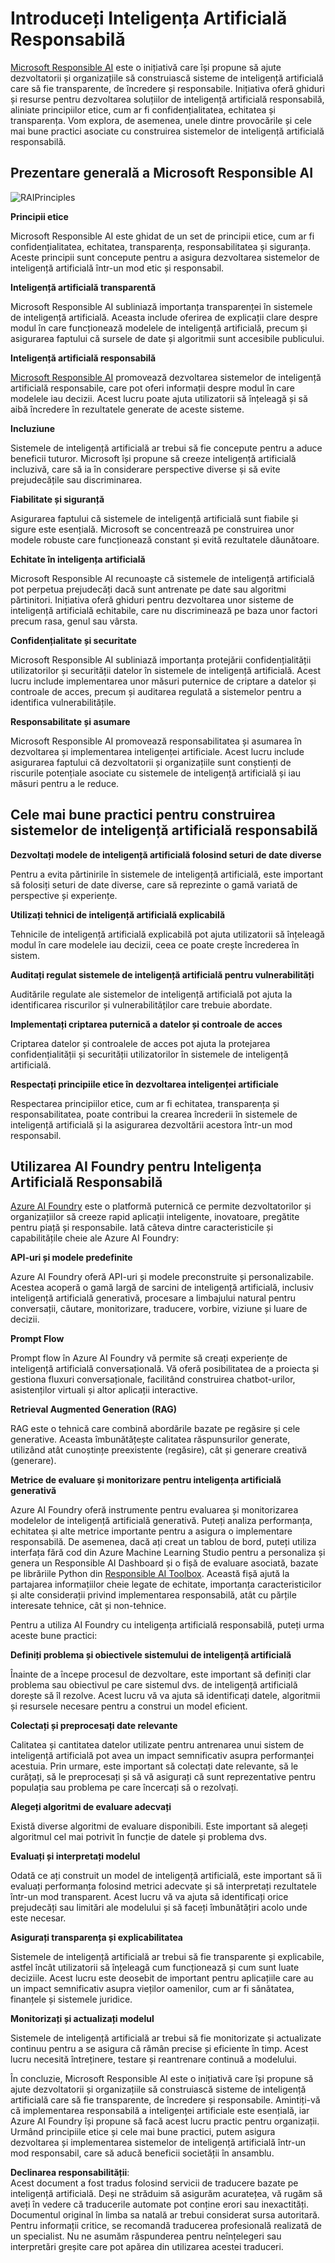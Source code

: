 # **Introduceți Inteligența Artificială Responsabilă**

[Microsoft Responsible AI](https://www.microsoft.com/ai/responsible-ai?WT.mc_id=aiml-138114-kinfeylo) este o inițiativă care își propune să ajute dezvoltatorii și organizațiile să construiască sisteme de inteligență artificială care să fie transparente, de încredere și responsabile. Inițiativa oferă ghiduri și resurse pentru dezvoltarea soluțiilor de inteligență artificială responsabilă, aliniate principiilor etice, cum ar fi confidențialitatea, echitatea și transparența. Vom explora, de asemenea, unele dintre provocările și cele mai bune practici asociate cu construirea sistemelor de inteligență artificială responsabilă.

## Prezentare generală a Microsoft Responsible AI

![RAIPrinciples](../../../../../translated_images/RAIPrinciples.e40f2a169a854832e885ce2659f3a913cfb393fa59b595ed57cfae9119694eb7.ro.png)

**Principii etice** 

Microsoft Responsible AI este ghidat de un set de principii etice, cum ar fi confidențialitatea, echitatea, transparența, responsabilitatea și siguranța. Aceste principii sunt concepute pentru a asigura dezvoltarea sistemelor de inteligență artificială într-un mod etic și responsabil.

**Inteligență artificială transparentă**

Microsoft Responsible AI subliniază importanța transparenței în sistemele de inteligență artificială. Aceasta include oferirea de explicații clare despre modul în care funcționează modelele de inteligență artificială, precum și asigurarea faptului că sursele de date și algoritmii sunt accesibile publicului.

**Inteligență artificială responsabilă** 

[Microsoft Responsible AI](https://www.microsoft.com/ai/responsible-ai?WT.mc_id=aiml-138114-kinfeylo) promovează dezvoltarea sistemelor de inteligență artificială responsabile, care pot oferi informații despre modul în care modelele iau decizii. Acest lucru poate ajuta utilizatorii să înțeleagă și să aibă încredere în rezultatele generate de aceste sisteme.

**Incluziune** 

Sistemele de inteligență artificială ar trebui să fie concepute pentru a aduce beneficii tuturor. Microsoft își propune să creeze inteligență artificială incluzivă, care să ia în considerare perspective diverse și să evite prejudecățile sau discriminarea.

**Fiabilitate și siguranță**

Asigurarea faptului că sistemele de inteligență artificială sunt fiabile și sigure este esențială. Microsoft se concentrează pe construirea unor modele robuste care funcționează constant și evită rezultatele dăunătoare.

**Echitate în inteligența artificială** 

Microsoft Responsible AI recunoaște că sistemele de inteligență artificială pot perpetua prejudecăți dacă sunt antrenate pe date sau algoritmi părtinitori. Inițiativa oferă ghiduri pentru dezvoltarea unor sisteme de inteligență artificială echitabile, care nu discriminează pe baza unor factori precum rasa, genul sau vârsta.

**Confidențialitate și securitate** 

Microsoft Responsible AI subliniază importanța protejării confidențialității utilizatorilor și securității datelor în sistemele de inteligență artificială. Acest lucru include implementarea unor măsuri puternice de criptare a datelor și controale de acces, precum și auditarea regulată a sistemelor pentru a identifica vulnerabilitățile.

**Responsabilitate și asumare** 

Microsoft Responsible AI promovează responsabilitatea și asumarea în dezvoltarea și implementarea inteligenței artificiale. Acest lucru include asigurarea faptului că dezvoltatorii și organizațiile sunt conștienți de riscurile potențiale asociate cu sistemele de inteligență artificială și iau măsuri pentru a le reduce.

## Cele mai bune practici pentru construirea sistemelor de inteligență artificială responsabilă

**Dezvoltați modele de inteligență artificială folosind seturi de date diverse** 

Pentru a evita părtinirile în sistemele de inteligență artificială, este important să folosiți seturi de date diverse, care să reprezinte o gamă variată de perspective și experiențe.

**Utilizați tehnici de inteligență artificială explicabilă** 

Tehnicile de inteligență artificială explicabilă pot ajuta utilizatorii să înțeleagă modul în care modelele iau decizii, ceea ce poate crește încrederea în sistem.

**Auditați regulat sistemele de inteligență artificială pentru vulnerabilități** 

Auditările regulate ale sistemelor de inteligență artificială pot ajuta la identificarea riscurilor și vulnerabilităților care trebuie abordate.

**Implementați criptarea puternică a datelor și controale de acces** 

Criptarea datelor și controalele de acces pot ajuta la protejarea confidențialității și securității utilizatorilor în sistemele de inteligență artificială.

**Respectați principiile etice în dezvoltarea inteligenței artificiale** 

Respectarea principiilor etice, cum ar fi echitatea, transparența și responsabilitatea, poate contribui la crearea încrederii în sistemele de inteligență artificială și la asigurarea dezvoltării acestora într-un mod responsabil.

## Utilizarea AI Foundry pentru Inteligența Artificială Responsabilă 

[Azure AI Foundry](https://ai.azure.com?WT.mc_id=aiml-138114-kinfeylo) este o platformă puternică ce permite dezvoltatorilor și organizațiilor să creeze rapid aplicații inteligente, inovatoare, pregătite pentru piață și responsabile. Iată câteva dintre caracteristicile și capabilitățile cheie ale Azure AI Foundry:

**API-uri și modele predefinite** 

Azure AI Foundry oferă API-uri și modele preconstruite și personalizabile. Acestea acoperă o gamă largă de sarcini de inteligență artificială, inclusiv inteligență artificială generativă, procesare a limbajului natural pentru conversații, căutare, monitorizare, traducere, vorbire, viziune și luare de decizii.

**Prompt Flow** 

Prompt flow în Azure AI Foundry vă permite să creați experiențe de inteligență artificială conversațională. Vă oferă posibilitatea de a proiecta și gestiona fluxuri conversaționale, facilitând construirea chatbot-urilor, asistenților virtuali și altor aplicații interactive.

**Retrieval Augmented Generation (RAG)** 

RAG este o tehnică care combină abordările bazate pe regăsire și cele generative. Aceasta îmbunătățește calitatea răspunsurilor generate, utilizând atât cunoștințe preexistente (regăsire), cât și generare creativă (generare).

**Metrice de evaluare și monitorizare pentru inteligența artificială generativă** 

Azure AI Foundry oferă instrumente pentru evaluarea și monitorizarea modelelor de inteligență artificială generativă. Puteți analiza performanța, echitatea și alte metrice importante pentru a asigura o implementare responsabilă. De asemenea, dacă ați creat un tablou de bord, puteți utiliza interfața fără cod din Azure Machine Learning Studio pentru a personaliza și genera un Responsible AI Dashboard și o fișă de evaluare asociată, bazate pe librăriile Python din [Responsible AI Toolbox](https://responsibleaitoolbox.ai/?WT.mc_id=aiml-138114-kinfeylo). Această fișă ajută la partajarea informațiilor cheie legate de echitate, importanța caracteristicilor și alte considerații privind implementarea responsabilă, atât cu părțile interesate tehnice, cât și non-tehnice.

Pentru a utiliza AI Foundry cu inteligența artificială responsabilă, puteți urma aceste bune practici:

**Definiți problema și obiectivele sistemului de inteligență artificială**

Înainte de a începe procesul de dezvoltare, este important să definiți clar problema sau obiectivul pe care sistemul dvs. de inteligență artificială dorește să îl rezolve. Acest lucru vă va ajuta să identificați datele, algoritmii și resursele necesare pentru a construi un model eficient.

**Colectați și preprocesați date relevante** 

Calitatea și cantitatea datelor utilizate pentru antrenarea unui sistem de inteligență artificială pot avea un impact semnificativ asupra performanței acestuia. Prin urmare, este important să colectați date relevante, să le curățați, să le preprocesați și să vă asigurați că sunt reprezentative pentru populația sau problema pe care încercați să o rezolvați.

**Alegeți algoritmi de evaluare adecvați** 

Există diverse algoritmi de evaluare disponibili. Este important să alegeți algoritmul cel mai potrivit în funcție de datele și problema dvs.

**Evaluați și interpretați modelul** 

Odată ce ați construit un model de inteligență artificială, este important să îi evaluați performanța folosind metrici adecvate și să interpretați rezultatele într-un mod transparent. Acest lucru vă va ajuta să identificați orice prejudecăți sau limitări ale modelului și să faceți îmbunătățiri acolo unde este necesar.

**Asigurați transparența și explicabilitatea** 

Sistemele de inteligență artificială ar trebui să fie transparente și explicabile, astfel încât utilizatorii să înțeleagă cum funcționează și cum sunt luate deciziile. Acest lucru este deosebit de important pentru aplicațiile care au un impact semnificativ asupra vieților oamenilor, cum ar fi sănătatea, finanțele și sistemele juridice.

**Monitorizați și actualizați modelul** 

Sistemele de inteligență artificială ar trebui să fie monitorizate și actualizate continuu pentru a se asigura că rămân precise și eficiente în timp. Acest lucru necesită întreținere, testare și reantrenare continuă a modelului.

În concluzie, Microsoft Responsible AI este o inițiativă care își propune să ajute dezvoltatorii și organizațiile să construiască sisteme de inteligență artificială care să fie transparente, de încredere și responsabile. Amintiți-vă că implementarea responsabilă a inteligenței artificiale este esențială, iar Azure AI Foundry își propune să facă acest lucru practic pentru organizații. Urmând principiile etice și cele mai bune practici, putem asigura dezvoltarea și implementarea sistemelor de inteligență artificială într-un mod responsabil, care să aducă beneficii societății în ansamblu.

**Declinarea responsabilității**:  
Acest document a fost tradus folosind servicii de traducere bazate pe inteligență artificială. Deși ne străduim să asigurăm acuratețea, vă rugăm să aveți în vedere că traducerile automate pot conține erori sau inexactități. Documentul original în limba sa natală ar trebui considerat sursa autoritară. Pentru informații critice, se recomandă traducerea profesională realizată de un specialist. Nu ne asumăm răspunderea pentru neînțelegeri sau interpretări greșite care pot apărea din utilizarea acestei traduceri.